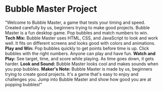 # Bubble Master Project 
 "Welcome to Bubble Master, a game that tests your timing and speed. Created carefully by us, beginners trying to make good projects. Bubble Master is a fun desktop game. Pop bubbles and match numbers to win.  **Tech Mix:** Bubble Master uses HTML, CSS, and JavaScript to look and work well. It fits on different screens and looks good with colors and animations.  **Play and Win:** Pop bubbles quickly to get points before time is up. Click bubbles with the right numbers. Anyone can play and have fun.  **Watch and Play:** See target, time, and score while playing. As time goes down, it gets harder.  **Look and Sound:** Bubble Master looks cool and makes sounds when you pop bubbles.  **Maker's Note:** Bubble Master is made by us, beginners trying to create good projects. It's a game that's easy to enjoy and challenges you.  Jump into Bubble Master and show how good you are at popping bubbles!"
